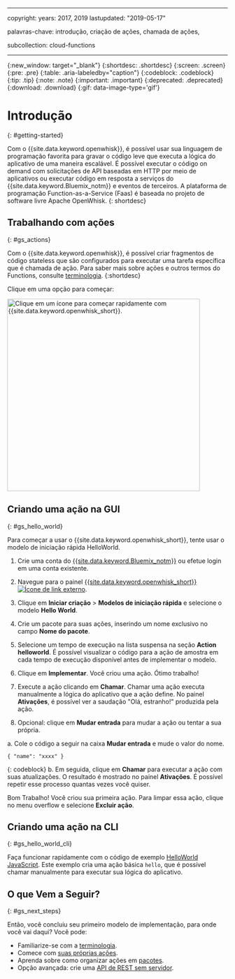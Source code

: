 
---

copyright:
  years: 2017, 2019
lastupdated: "2019-05-17"

palavras-chave: introdução, criação de ações, chamada de ações,

subcollection: cloud-functions

---

{:new_window: target="_blank"}
{:shortdesc: .shortdesc}
{:screen: .screen}
{:pre: .pre}
{:table: .aria-labeledby="caption"}
{:codeblock: .codeblock}
{:tip: .tip}
{:note: .note}
{:important: .important}
{:deprecated: .deprecated}
{:download: .download}
{:gif: data-image-type='gif'}

# Introdução
{: #getting-started}

Com o {{site.data.keyword.openwhisk}}, é possível usar sua linguagem de programação favorita para gravar o código leve que executa a lógica do aplicativo de uma maneira escalável. É possível executar o código on demand com solicitações de API baseadas em HTTP por meio de aplicativos ou executar código em resposta a serviços do {{site.data.keyword.Bluemix_notm}} e eventos de terceiros. A plataforma de programação Function-as-a-Service (Faas) é baseada no projeto de software livre Apache OpenWhisk.
{: shortdesc}

## Trabalhando com ações
{: #gs_actions}

Com o {{site.data.keyword.openwhisk}}, é possível criar fragmentos de código stateless que são configurados para executar uma tarefa específica que é chamada de ação. Para saber mais sobre ações e outros termos do Functions, consulte [terminologia](/docs/openwhisk?topic=cloud-functions-about).
{:shortdesc}

Clique em uma opção para começar:

<img usemap="#home_map" border="0" class="image" id="image_ztx_crb_f1b" src="images/imagemap.png" width="440" alt="Clique em um ícone para começar rapidamente com {{site.data.keyword.openwhisk_short}}." style="width:440px;" />
<map name="home_map" id="home_map">
<area href="#gs_hello_world" alt="Criar uma ação" title="Criar uma ação" shape="rect" coords="-7, -8, 108, 211" />
<area href="/docs/openwhisk?topic=cloud-functions-cli_install" alt="Set up the {{site.data.keyword.openwhisk_short}} CLI plug-in" title="Set up the {{site.data.keyword.openwhisk_short}} CLI plug-in" shape="rect" coords="155, -1, 289, 210" />
<area href="/docs/openwhisk?topic=cloud-functions-about" alt="Ver a arquitetura da plataforma" title="Ver a arquitetura da plataforma" shape="rect" coords="326, -10, 448, 218" />
</map>

## Criando uma ação na GUI
{: #gs_hello_world}

Para começar a usar o {{site.data.keyword.openwhisk_short}}, tente usar o modelo de iniciação rápida HelloWorld.

1. Crie uma conta do [{{site.data.keyword.Bluemix_notm}}](https://cloud.ibm.com/registration) ou efetue login em uma conta existente.

2. Navegue para o painel [{{site.data.keyword.openwhisk_short}} ![Ícone de link externo](../icons/launch-glyph.svg "Ícone de link externo")](https://cloud.ibm.com/openwhisk).

2. Clique em **Iniciar criação** > **Modelos de iniciação rápida** e selecione o modelo **Hello World**.

3. Crie um pacote para suas ações, inserindo um nome exclusivo no campo **Nome do pacote**.

4. Selecione um tempo de execução na lista suspensa na seção **Action helloworld**. É possível visualizar o código para a ação de amostra em cada tempo de execução disponível antes de implementar o modelo.

5. Clique em **Implementar**. Você criou uma ação. Ótimo trabalho!

6. Execute a ação clicando em **Chamar**. Chamar uma ação executa manualmente a lógica do aplicativo que a ação define. No painel **Ativações**, é possível ver a saudação "Olá, estranho!" produzida pela ação.

7. Opcional: clique em **Mudar entrada** para mudar a ação ou tentar a sua própria.

  a. Cole o código a seguir na caixa **Mudar entrada** e mude o valor do nome.
  ```
  { "name": "xxxx" }
  ```
  {: codeblock}
  b. Em seguida, clique em **Chamar** para executar a ação com suas atualizações. O resultado é mostrado no painel **Ativações**. É possível repetir esse processo quantas vezes você quiser.

Bom Trabalho! Você criou sua primeira ação. Para limpar essa ação, clique no menu overflow e selecione **Excluir ação**.

## Criando uma ação na CLI
{: #gs_hello_world_cli}

Faça funcionar rapidamente com o código de exemplo [HelloWorld JavaScript](/docs/openwhisk?topic=cloud-functions-prep#prep-js). Este exemplo cria uma ação básica `hello`, que é possível chamar manualmente para executar sua lógica do aplicativo.

## O que Vem a Seguir?
{: #gs_next_steps}

Então, você concluiu seu primeiro modelo de implementação, para onde você vai daqui? Você pode:

* Familiarize-se com a [terminologia](/docs/openwhisk?topic=cloud-functions-about#about_technology).
* Comece com [suas próprias ações](/docs/openwhisk?topic=cloud-functions-actions).
* Aprenda sobre como organizar ações em [pacotes](/docs/openwhisk?topic=cloud-functions-pkg_ov).
* Opção avançada: crie uma [API de REST sem servidor](/docs/openwhisk?topic=cloud-functions-apigateway).
